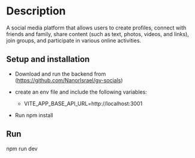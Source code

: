 # Description
A social media platform that allows users to create profiles, connect with friends and family, share content (such as text, photos, videos, and links), join groups, and participate in various online activities. 


## Setup and installation
* Download and run the backend from (https://github.com/NanorIsrael/gv-socials)
* create an env file and include the following variables:

  - VITE_APP_BASE_API_URL=http://localhost:3001

* Run npm install


## Run
npm run dev